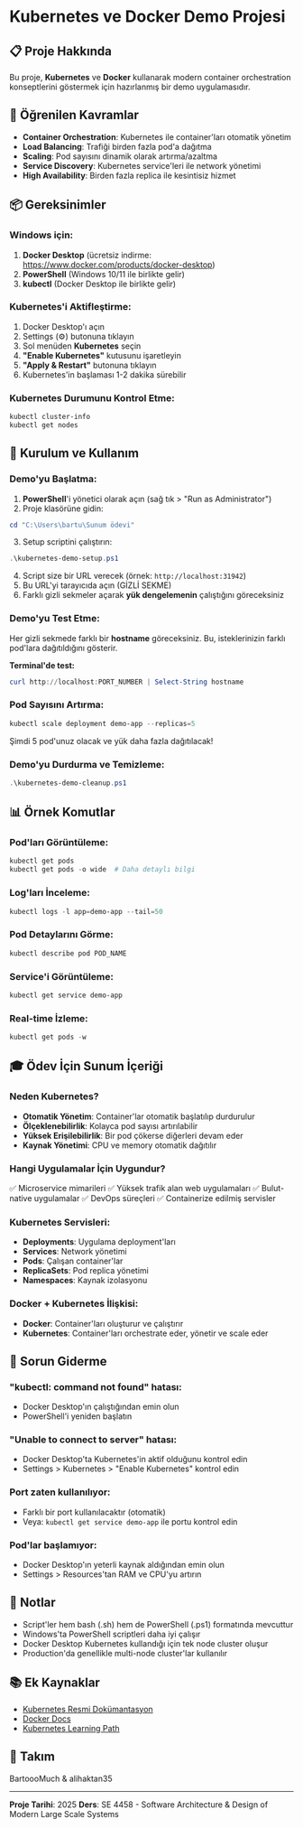 # Kubernetes ve Docker Demo Projesi

## 📋 Proje Hakkında

Bu proje, **Kubernetes** ve **Docker** kullanarak modern container orchestration konseptlerini göstermek için hazırlanmış bir demo uygulamasıdır.

## 🎯 Öğrenilen Kavramlar

- **Container Orchestration**: Kubernetes ile container'ları otomatik yönetim
- **Load Balancing**: Trafiği birden fazla pod'a dağıtma
- **Scaling**: Pod sayısını dinamik olarak artırma/azaltma
- **Service Discovery**: Kubernetes service'leri ile network yönetimi
- **High Availability**: Birden fazla replica ile kesintisiz hizmet

## 📦 Gereksinimler

### Windows için:
1. **Docker Desktop** (ücretsiz indirme: https://www.docker.com/products/docker-desktop)
2. **PowerShell** (Windows 10/11 ile birlikte gelir)
3. **kubectl** (Docker Desktop ile birlikte gelir)

### Kubernetes'i Aktifleştirme:
1. Docker Desktop'ı açın
2. Settings (⚙️) butonuna tıklayın
3. Sol menüden **Kubernetes** seçin
4. **"Enable Kubernetes"** kutusunu işaretleyin
5. **"Apply & Restart"** butonuna tıklayın
6. Kubernetes'in başlaması 1-2 dakika sürebilir

### Kubernetes Durumunu Kontrol Etme:
```powershell
kubectl cluster-info
kubectl get nodes
```

## 🚀 Kurulum ve Kullanım

### Demo'yu Başlatma:

1. **PowerShell**'i yönetici olarak açın (sağ tık > "Run as Administrator")
2. Proje klasörüne gidin:
```powershell
cd "C:\Users\bartu\Sunum ödevi"
```

3. Setup scriptini çalıştırın:
```powershell
.\kubernetes-demo-setup.ps1
```

4. Script size bir URL verecek (örnek: `http://localhost:31942`)
5. Bu URL'yi tarayıcıda açın (GİZLİ SEKME)
6. Farklı gizli sekmeler açarak **yük dengelemenin** çalıştığını göreceksiniz

### Demo'yu Test Etme:

Her gizli sekmede farklı bir **hostname** göreceksiniz. Bu, isteklerinizin farklı pod'lara dağıtıldığını gösterir.

**Terminal'de test:**
```powershell
curl http://localhost:PORT_NUMBER | Select-String hostname
```

### Pod Sayısını Artırma:

```powershell
kubectl scale deployment demo-app --replicas=5
```

Şimdi 5 pod'unuz olacak ve yük daha fazla dağıtılacak!

### Demo'yu Durdurma ve Temizleme:

```powershell
.\kubernetes-demo-cleanup.ps1
```

## 📊 Örnek Komutlar

### Pod'ları Görüntüleme:
```powershell
kubectl get pods
kubectl get pods -o wide  # Daha detaylı bilgi
```

### Log'ları İnceleme:
```powershell
kubectl logs -l app=demo-app --tail=50
```

### Pod Detaylarını Görme:
```powershell
kubectl describe pod POD_NAME
```

### Service'i Görüntüleme:
```powershell
kubectl get service demo-app
```

### Real-time İzleme:
```powershell
kubectl get pods -w
```

## 🎓 Ödev İçin Sunum İçeriği

### Neden Kubernetes?
- **Otomatik Yönetim**: Container'lar otomatik başlatılıp durdurulur
- **Ölçeklenebilirlik**: Kolayca pod sayısı artırılabilir
- **Yüksek Erişilebilirlik**: Bir pod çökerse diğerleri devam eder
- **Kaynak Yönetimi**: CPU ve memory otomatik dağıtılır

### Hangi Uygulamalar İçin Uygundur?
✅ Microservice mimarileri
✅ Yüksek trafik alan web uygulamaları
✅ Bulut-native uygulamalar
✅ DevOps süreçleri
✅ Containerize edilmiş servisler

### Kubernetes Servisleri:
- **Deployments**: Uygulama deployment'ları
- **Services**: Network yönetimi
- **Pods**: Çalışan container'lar
- **ReplicaSets**: Pod replica yönetimi
- **Namespaces**: Kaynak izolasyonu

### Docker + Kubernetes İlişkisi:
- **Docker**: Container'ları oluşturur ve çalıştırır
- **Kubernetes**: Container'ları orchestrate eder, yönetir ve scale eder

## 🐛 Sorun Giderme

### "kubectl: command not found" hatası:
- Docker Desktop'ın çalıştığından emin olun
- PowerShell'i yeniden başlatın

### "Unable to connect to server" hatası:
- Docker Desktop'ta Kubernetes'in aktif olduğunu kontrol edin
- Settings > Kubernetes > "Enable Kubernetes" kontrol edin

### Port zaten kullanılıyor:
- Farklı bir port kullanılacaktır (otomatik)
- Veya: `kubectl get service demo-app` ile portu kontrol edin

### Pod'lar başlamıyor:
- Docker Desktop'ın yeterli kaynak aldığından emin olun
- Settings > Resources'tan RAM ve CPU'yu artırın

## 📝 Notlar

- Script'ler hem bash (.sh) hem de PowerShell (.ps1) formatında mevcuttur
- Windows'ta PowerShell scriptleri daha iyi çalışır
- Docker Desktop Kubernetes kullandığı için tek node cluster oluşur
- Production'da genellikle multi-node cluster'lar kullanılır

## 📚 Ek Kaynaklar

- [Kubernetes Resmi Dokümantasyon](https://kubernetes.io/docs/)
- [Docker Docs](https://docs.docker.com/)
- [Kubernetes Learning Path](https://kubernetes.io/docs/tutorials/)

## 👥 Takım

BartoooMuch & alihaktan35

---
**Proje Tarihi**: 2025
**Ders**: SE 4458 - Software Architecture & Design of Modern Large Scale Systems
